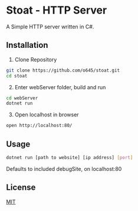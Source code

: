 # Stoat - HTTP Server
A Simple HTTP server written in C#.

## Installation

1. Clone Repository
```bash
git clone https://github.com/o645/stoat.git
cd stoat
```
2. Enter webServer folder, build and run
```bash
cd webServer
dotnet run
```
3. Open localhost in browser
```bash
open http://localhost:80/
```

## Usage

```bash
dotnet run [path to website] [ip address] [port]
```

Defaults to included debugSite, on localhost:80

## License
[MIT](https://github.com/o645/stoat/blob/main/LICENSE)